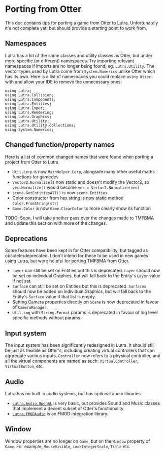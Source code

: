 # Porting from Otter

This doc contains tips for porting a game from Otter to Lutra.
Unfortunately it's not complete yet, but should provide a starting point to work from.

## Namespaces

Lutra has a lot of the same classes and utility classes as Otter, but under more specific (or different) namespaces.
Try importing relevant namespaces if imports are no longer being found, eg. `Lutra.Utility`.
The vector types used by Lutra come from `System.Numerics` unlike Otter which has its own.
Here is a list of namespaces you could replace `using Otter;` with and allow your IDE to remove the unnecessary ones:
```
using Lutra;
using Lutra.Collision;
using Lutra.Components;
using Lutra.Entities;
using Lutra.Input;
using Lutra.Rendering;
using Lutra.Graphics;
using Lutra.Utility;
using Lutra.Utility.Collections;
using System.Numerics;
```

## Changed function/property names

Here is a list of common changed names that were found when porting a project from Otter to Lutra.

* `Util.Lerp` is now `MathHelper.Lerp`, alongside many other useful maths functions for gamedev
* `Vector2.Normalize` is now static and doesn't modify the Vector2, so `vec.Normalize()` would become `vec = Vector2.Normalize(vec)`
* `scene.GetEntitiesAll()` is now `scene.Entities`
* Color constructor from hex string is now static method `Color.FromString(str)`
* `Game.Color` is now `Game.ClearColor` to more clearly show its function

TODO: Soon, I will take another pass over the changes made to TMFBMA and update this section with more of the changes.

## Deprecations

Some features have been kept in for Otter compatibility, but tagged as obsolete/deprecated.
I don't intend for these to be used in new games using Lutra, but were helpful for porting TMFBMA from Otter.

* `Layer` can still be set on Entities but this is deprecated. `Layer` should now be set on individual Graphics, but will fall back to the Entity's `Layer` value if not set.
* `Surface` can still be set on Entities but this is deprecated. `Surfaces` should now be added on individual Graphics, but will fall back to the Entity's `Surface` value if that list is empty.
* Setting Camera properties directly on `Scene` is now deprecated in favour of `CameraManager`.
* `Util.Log` with `String.Format` params is deprecated in favour of log level specific methods without params.

## Input system

The input system has been significantly redesigned in Lutra. It should still be just as flexible as Otter's, including creating virtual controllers that can aggregate various inputs.
`Controller` now refers to a physical controller, and all the virtual components are named as such: `VirtualController`, `VirtualButton`, etc.

## Audio

Lutra has no built in audio systems, but has optional audio libraries.
* [`Lutra.Audio.OpenAL`](./Lutra.Audio.OpenAL) is very basic, but provides Sound and Music classes that implement a decent subset of Otter's functionality.
* [`Lutra.FMODAudio`](https://github.com/emmyleaf/Lutra.FMODAudio) is an FMOD integration library.

## Window

Window properties are no longer on `Game`, but on the `Window` property of `Game`. For example, `MouseVisible`, `LockIntegerScale`, `Title` etc.
